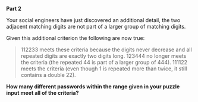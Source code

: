 **Part 2**

Your social engineers have just discovered an additional detail, the two adjacent matching digits are not part of a larger group of matching digits.

Given this additional criterion the following are now true:

> 112233 meets these criteria because the digits never decrease and all repeated digits are exactly two digits long.
> 123444 no longer meets the criteria (the repeated 44 is part of a larger group of 444).
> 111122 meets the criteria (even though 1 is repeated more than twice, it still contains a double 22).

**How many different passwords within the range given in your puzzle input meet all of the criteria?**


